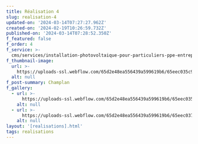 ```yaml
---
title: Réalisation 4
slug: realisation-4
updated-on: '2024-03-14T07:27:27.962Z'
created-on: '2024-02-19T10:26:59.732Z'
published-on: '2024-03-14T07:28:52.350Z'
f_featured: false
f_order: 4
f_service: >-
  cms/services/installation-photovoltaique-pour-particuliers-ppe-entreprises-cle-en-main.md
f_thumbnail-image:
  url: >-
    https://uploads-ssl.webflow.com/65d2e48ea556439a599619b6/65eec035c90c209f1613d377_baobab-project-20_02.jpg
  alt: null
f_post-summary: Champlan
f_gallery:
  - url: >-
      https://uploads-ssl.webflow.com/65d2e48ea556439a599619b6/65eec035c90c209f1613d377_baobab-project-20_02.jpg
    alt: null
  - url: >-
      https://uploads-ssl.webflow.com/65d2e48ea556439a599619b6/65eec037be8ebe269fff97f4_baobab-project-20_04.jpg
    alt: null
layout: '[realisations].html'
tags: realisations
---
```



